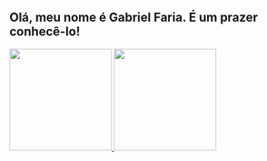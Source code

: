 ## Olá, meu nome é Gabriel Faria. É um prazer conhecê-lo! 

 <div>
   <a href="https://github.com/ggabrielfaria">
   <img height="180em" src="https://github-readme-stats.vercel.app/api?username=ggabrielfaria&show_icons=true&theme=tokyonight&include_all_commits=true&count_private=true"/>
   <img height="180em" src="https://github-readme-stats.vercel.app/api/top-langs/?username=ggabrielfaria&layout=compact&langs_count=6&theme=tokyonight"/>
</div>
